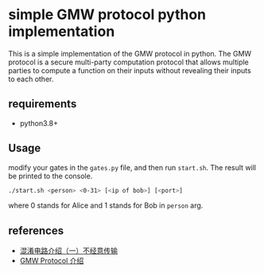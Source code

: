 # simple GMW protocol python implementation

This is a simple implementation of the GMW protocol in python. The GMW protocol is a secure multi-party computation protocol that allows multiple parties to compute a function on their inputs without revealing their inputs to each other. 

## requirements

- python3.8+

## Usage

modify your gates in the `gates.py` file, and then run `start.sh`. The result will be printed to the console.

```sh
./start.sh <person> <0-31> [<ip of bob>] [<port>]
```

where 0 stands for Alice and 1 stands for Bob in `person` arg. 

## references

- [混淆电路介绍（一）不经意传输](https://zhuanlan.zhihu.com/p/126396795)
- [GMW Protocol 介绍](https://zhuanlan.zhihu.com/p/237061306)
